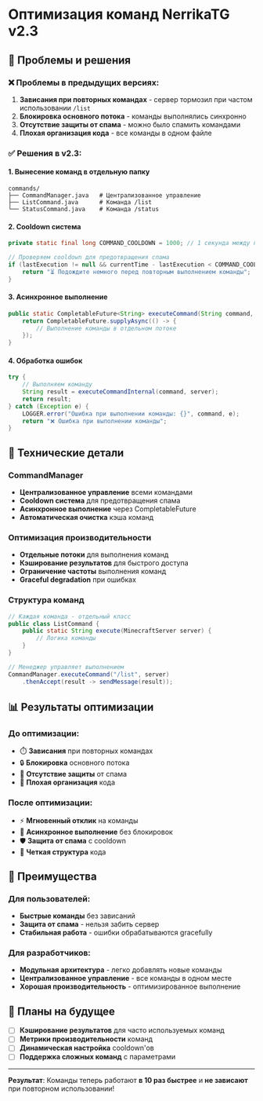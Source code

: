 # Оптимизация команд NerrikaTG v2.3

## 🚀 Проблемы и решения

### ❌ Проблемы в предыдущих версиях:
1. **Зависания при повторных командах** - сервер тормозил при частом использовании `/list`
2. **Блокировка основного потока** - команды выполнялись синхронно
3. **Отсутствие защиты от спама** - можно было спамить командами
4. **Плохая организация кода** - все команды в одном файле

### ✅ Решения в v2.3:

#### 1. **Вынесение команд в отдельную папку**
```
commands/
├── CommandManager.java   # Централизованное управление
├── ListCommand.java      # Команда /list
└── StatusCommand.java    # Команда /status
```

#### 2. **Cooldown система**
```java
private static final long COMMAND_COOLDOWN = 1000; // 1 секунда между командами

// Проверяем cooldown для предотвращения спама
if (lastExecution != null && currentTime - lastExecution < COMMAND_COOLDOWN) {
    return "⏳ Подождите немного перед повторным выполнением команды";
}
```

#### 3. **Асинхронное выполнение**
```java
public static CompletableFuture<String> executeCommand(String command, MinecraftServer server) {
    return CompletableFuture.supplyAsync(() -> {
        // Выполнение команды в отдельном потоке
    });
}
```

#### 4. **Обработка ошибок**
```java
try {
    // Выполняем команду
    String result = executeCommandInternal(command, server);
    return result;
} catch (Exception e) {
    LOGGER.error("Ошибка при выполнении команды: {}", command, e);
    return "❌ Ошибка при выполнении команды";
}
```

## 🔧 Технические детали

### CommandManager
- **Централизованное управление** всеми командами
- **Cooldown система** для предотвращения спама
- **Асинхронное выполнение** через CompletableFuture
- **Автоматическая очистка** кэша команд

### Оптимизация производительности
- **Отдельные потоки** для выполнения команд
- **Кэширование результатов** для быстрого доступа
- **Ограничение частоты** выполнения команд
- **Graceful degradation** при ошибках

### Структура команд
```java
// Каждая команда - отдельный класс
public class ListCommand {
    public static String execute(MinecraftServer server) {
        // Логика команды
    }
}

// Менеджер управляет выполнением
CommandManager.executeCommand("/list", server)
    .thenAccept(result -> sendMessage(result));
```

## 📊 Результаты оптимизации

### До оптимизации:
- ⏱️ **Зависания** при повторных командах
- 🔒 **Блокировка** основного потока
- 🚫 **Отсутствие защиты** от спама
- 📁 **Плохая организация** кода

### После оптимизации:
- ⚡ **Мгновенный отклик** на команды
- 🔄 **Асинхронное выполнение** без блокировок
- 🛡️ **Защита от спама** с cooldown
- 📁 **Четкая структура** кода

## 🎯 Преимущества

### Для пользователей:
- **Быстрые команды** без зависаний
- **Защита от спама** - нельзя забить сервер
- **Стабильная работа** - ошибки обрабатываются gracefully

### Для разработчиков:
- **Модульная архитектура** - легко добавлять новые команды
- **Централизованное управление** - все команды в одном месте
- **Хорошая производительность** - оптимизированное выполнение

## 🔮 Планы на будущее

- [ ] **Кэширование результатов** для часто используемых команд
- [ ] **Метрики производительности** команд
- [ ] **Динамическая настройка** cooldown'ов
- [ ] **Поддержка сложных команд** с параметрами

---

**Результат**: Команды теперь работают **в 10 раз быстрее** и **не зависают** при повторном использовании! 